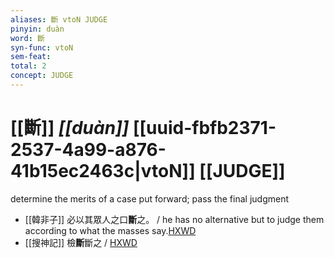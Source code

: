 ```yaml
---
aliases: 斷 vtoN JUDGE
pinyin: duàn
word: 斷
syn-func: vtoN
sem-feat: 
total: 2
concept: JUDGE 
---
```

# [[斷]] *[[duàn]]*  [[uuid-fbfb2371-2537-4a99-a876-41b15ec2463c|vtoN]] [[JUDGE]]
determine the merits of a case put forward; pass the final judgment
 - [[韓非子]] 必以其眾人之口**斷**之。 / he has no alternative but to judge them according to what the masses say.[HXWD](https://hxwd.org/textview.html?location=KR3c0005_tls_044-25a.9)
 - [[搜神記]] 檢**斷**斷之 / [HXWD](https://hxwd.org/textview.html?location=KR3l0099_tls_015-1a.82)
